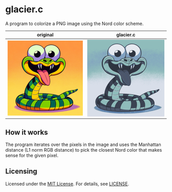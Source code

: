 # glacier.c

A program to colorize a PNG image using the Nord color scheme.

|original|glacier.c|
|--------|---------|
|![pic.png](pic.png)|![out.png](out.png)|

## How it works

The program iterates over the pixels in the image and uses the Manhattan distance (L1 norm RGB distance) to pick the closest Nord color that makes sense for the given pixel.

## Licensing

Licensed under the [MIT License](https://opensource.org/licenses/MIT). For details, see [LICENSE](https://github.com/xqb64/glacier.c/blob/master/LICENSE).